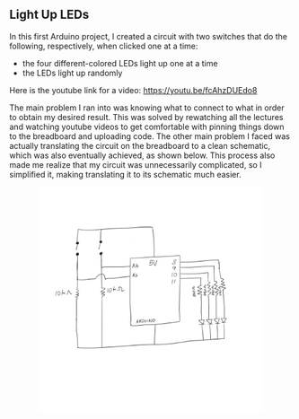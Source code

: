 ## Light Up LEDs

In this first Arduino project, I created a circuit with two switches that do the following, respectively, when clicked one at a time:
* the four different-colored LEDs light up one at a time 
* the LEDs light up randomly

Here is the youtube link for a video: https://youtu.be/fcAhzDUEdo8

The main problem I ran into was knowing what to connect to what in order to obtain my desired result. This was solved by rewatching all the lectures and watching youtube videos to get  comfortable with pinning things down to the breadboard and uploading code. The other main problem I faced was actually translating the circuit on the breadboard to a clean schematic, which was also eventually achieved, as shown below. This process also made me realize that my circuit was unnecessarily complicated, so I simplified it, making translating it to its schematic much easier. 

<p align="center">
  <img src="lightUpLEDs.png" width="400" />
</p>

